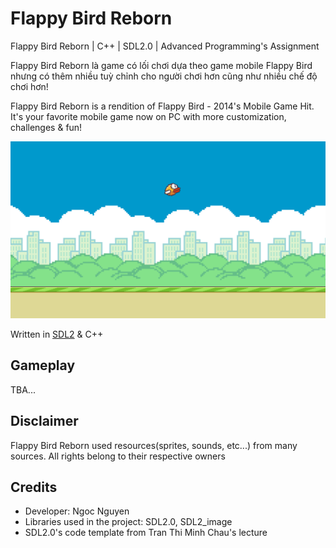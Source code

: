 # Flappy Bird Reborn

Flappy Bird Reborn | C++ | SDL2.0 | Advanced Programming's Assignment

Flappy Bird Reborn là game có lối chơi dựa theo game mobile Flappy Bird nhưng có thêm nhiều tuỳ chỉnh cho người chơi hơn cũng như nhiều chế độ chơi hơn!

Flappy Bird Reborn is a rendition of Flappy Bird - 2014's Mobile Game Hit. It's your favorite mobile game now on PC with more customization, challenges & fun!

![Image Of Flappy Bird Reborn Alpha](https://github.com/neeooneeoon/flappybirdreborn/raw/master/Other/fppbeta.png)

Written in [SDL2](https://www.libsdl.org/) & C++ 

## Gameplay

TBA...

## Disclaimer

Flappy Bird Reborn used resources(sprites, sounds, etc...) from many sources. All rights belong to their respective owners

## Credits
- Developer: Ngoc Nguyen
- Libraries used in the project: SDL2.0, SDL2_image
- SDL2.0's code template from Tran Thi Minh Chau's lecture

